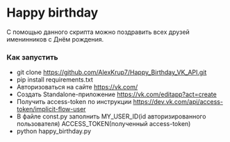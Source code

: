 # Happy birthday
С помощью данного скрипта можно поздравить всех друзей именинников с Днём рождения.

### Как запустить
- git clone https://github.com/AlexKrup7/Happy_Birthday_VK_API.git
- pip install requirements.txt
- Авторизоваться на сайте https://vk.com/
- Создать Standalone-приложение https://vk.com/editapp?act=create
- Получить access-token по инструкции https://dev.vk.com/api/access-token/implicit-flow-user
- В файле const.py заполнить MY_USER_ID(id авторизированного пользователя) ACCESS_TOKEN(полученный access-token)
- python happy_birthday.py

